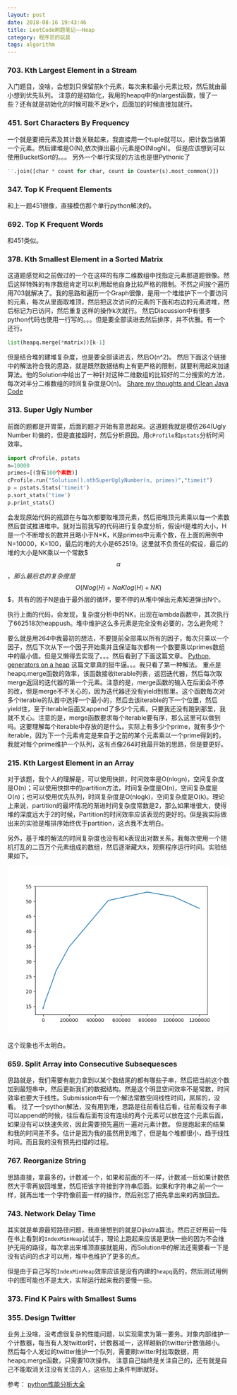 ```yaml
---
layout: post
date: 2018-08-16 19:43:46
title: LeetCode刷题笔记——Heap
category: 程序员的玩具
tags: algorithm
---
```




### 703. Kth Largest Element in a Stream
入门题目，没啥，会想到只保留前k个元素，每次来和最小元素比较，然后就由最小想到优先队列。
注意的是初始化，我用的heapq中的nlargest函数，慢了一些？还有就是初始化的时候可能不足k个，后面加的时候直接加就行。

### 451. Sort Characters By Frequency
一个就是要把元素及其计数关联起来，我直接用一个tuple就可以，把计数当做第一个元素。然后建堆是O(N),依次弹出最小元素是O(NlogN)。
但是应该想到可以使用BucketSort的。。。
另外一个单行实现的方法也是很Pythonic了

```python
''.join([char * count for char, count in Counter(s).most_common()])
```

<!-- more -->


### 347. Top K Frequent Elements
和上一题451很像，直接模仿那个单行python解决的。

### 692. Top K Frequent Words
和451类似。

### 378. Kth Smallest Element in a Sorted Matrix
这道题感觉和之前做过的一个在这样的有序二维数组中找指定元素那道题很像。然后这样特殊的有序数组肯定可以利用起他自身比较严格的限制。不然之间按个遍历用703就解决了。我的思路和遍历一个Graph很像，是用一个堆维护下一个要访问的元素，每次从里面取堆顶，然后把这次访问的元素的下面和右边的元素进堆，然后标记为已访问，然后重复这样的操作k次就行。
然后Discussion中有很多python代码也使用一行写的。。。但是要全部读进去然后排序，并不优雅。有一个还行。

```python
list(heapq.merge(*matrix))[k-1]
```

但是结合堆的建堆复杂度，也是要全部读进去，然后O(n^2)。
然后下面这个链接中的解法符合我的思路，就是既然数据结构上有更严格的限制，就要利用起来加速算法。他的Solution中给出了一种针对这种二维数组的比较好的二分搜索的方法，每次对半分二维数组的时间复杂度是O(n)。
[Share my thoughts and Clean Java Code](https://leetcode.com/problems/kth-smallest-element-in-a-sorted-matrix/discuss/85173/Share-my-thoughts-and-Clean-Java-Code)

### 313. Super Ugly Number
前面的题都是开胃菜，后面的题才开始有意思起来。这道题我就是模仿264(Ugly Number II)做的，但是直接超时，然后分析原因。用`cProfile`和`pstats`分析时间效率。
```python
import cProfile, pstats
n=10000
primes=[(含有100个素数)]
cProfile.run("Solution().nthSuperUglyNumber(n, primes)","timeit")
p = pstats.Stats('timeit')
p.sort_stats('time')
p.print_stats()
```

会发现原始代码的瓶颈在与每次都要取堆顶元素，然后把堆顶元素乘以每一个素数然后尝试推进堆中。就对当前我写的代码进行复杂度分析，假设H是堆的大小，H是一个不断增长的数并且略小于N×K，K是primes中元素个数，在上面的用例中N=10000，K=100，最后的堆的大小是652519。这里就不负责任的假设，最后的堆的大小是NK乘以一个常数$$$\alpha$$$，那么最后总的复杂度是$$$O(Nlog(H)+N\alpha Klog(H)+NK)$$$，共有的因子N是由于最外层的循环，要不停的从堆中弹出元素知道弹出N个。

执行上面的代码，会发现，复杂度分析中的NK，出现在lambda函数中，其次执行了662518次heappush。堆中维护这么多元素是完全没有必要的，怎么避免呢？

要么就是用264中我最初的想法，不要提前全部乘以所有的因子，每次只乘以一个因子，然后下次从下一个因子开始乘并且保证每次都有一个数要乘以primes数组中的最小值。但是又懒得去实现了。。。然后看到了下面这篇文章。
[Python, generators on a heap](https://leetcode.com/problems/super-ugly-number/discuss/76301/Python-generators-on-a-heap)
这篇文章真的挺牛逼。。。我只看了第一种解法。
重点是heapq.merge函数的效率，该函数接收iterable列表，返回迭代器，然后每次取merge返回的迭代器的第一个元素。注意的是，merge函数的输入在后面会不停的改，但是merge不不关心的，因为迭代器还没有yield到那里。这个函数每次对多个iterable的队首中选择一个最小的，然后去该iterable的下一个位置，然后yield住，至于iterable后面又append了多少个元素，只要我还没有跑到那里，我就不关心。注意的是，merge函数要求每个iterable要有序，那么这里可以做到吗。这要理解每个iterable中存放的是什么。实际上有多少个prime，就有多少个iterable，因为下一个元素肯定是来自于之前的某个元素乘以一个prime得到的，我就对每个prime维护一个队列，这有点像264时我最开始的思路，但是要更好。

### 215. Kth Largest Element in an Array
对于该题，我个人的理解是，可以使用快排，时间效率是O(nlogn)，空间复杂度是O(n)；可以使用快排中的partition方法，时间复杂度是O(n)，空间复杂度是O(n)；也可以使用优先队列，时间复杂度是O(nlogk)，空间复杂度是O(k)。理论上来说，partition的最坏情况的渐进时间复杂度常数是2，那么如果堆很大，使得堆的深度远大于2的时候，Partition的时间效率应该表现的更好的。但是我实际做出来的实验是堆排序始终优于partition，这点我不太明白。

另外，基于堆的解法的时间复杂度也没有和k表现出对数关系，我每次使用一个随机打乱的二百万个元素组成的数组，然后逐渐藏大k，观察程序运行时间。实验结果如下。

![](/img/Heap-LC1.png)

这个现象也不太明白。

### 659. Split Array into Consecutive Subsequesces
思路就是，我们需要有能力拿到以某个数结尾的都有哪些子串，然后把当前这个数加到最短串中，然后更新我们的数据结构。然是这个明显空间效率不是常数，时间效率也要大于线性。Submission中有一个解法常数空间线性时间，屌屌的，没看。
找了一个python解法，没有用到堆，思路是往前看往后看，往前看没有子串可以append的时候，往后看后面有没有连续的两个元素可以放在这个元素后面，如果没有可以快速失败，因此需要预先遍历一遍对元素计数。
但是跑起来的结果和我的时间差不多。估计是因为我的虽然用到堆了，但是每个堆都很小，趋于线性时间。而且我的没有预先扫描的过程。


### 767. Reorganize String
思路直接，拿最多的，计数减一个，如果和前面的不一样，计数减一后如果计数依然大于零再放回堆里，然后把该字符接到字符串后面。如果和字符串之前一个一样，就再出堆一个字符像前面一样的操作，然后别忘了把先拿出来的再放回去。

### 743. Network Delay Time
其实就是单源最短路径问题，我直接想到的就是Dijkstra算法，然后正好用前一阵在书上看到的`IndexMinHeap`试试手，理论上跑起来应该是更快一些的因为不会维护无用的路径，每次拿出来堆顶直接就能用，而Solution中的解法还需要看一下是没有访问的点才可以用，堆中也维护了更多的点。

但是由于自己写的`IndexMinHeap`效率应该是没有内建的`heapq`高的，然后测试用例中的图可能也不是太大，实际运行起来我的要慢一些。

### 373. Find K Pairs with Smallest Sums


### 355. Design Twitter
业务上没啥，没考虑很复杂的性能问题，以实现需求为第一要务。对象内部维护一个计数器，每当有人发twitter时，计数器减一，这样越新的twitter计数值越小。然后每个人发过的twitter维护一个队列，需要刷twitter时拉取数据，用heapq.merge函数，只需要10次操作。
注意自己始终是关注自己的，还有就是自己不能取消关注没有关注的人，这些加上条件判断就好。


参考：
[python性能分析大全](http://python.jobbole.com/85381/)
